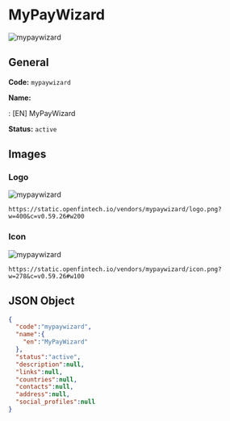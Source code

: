 
# MyPayWizard 
![mypaywizard](https://static.openfintech.io/vendors/mypaywizard/logo.png?w=400&c=v0.59.26#w200)  

## General 
 
**Code:** `mypaywizard` 
 
**Name:** 
 
:	[EN] MyPayWizard 
 
**Status:** `active` 
 

## Images 

### Logo 
 
![mypaywizard](https://static.openfintech.io/vendors/mypaywizard/logo.png?w=400&c=v0.59.26#w200)  

```
https://static.openfintech.io/vendors/mypaywizard/logo.png?w=400&c=v0.59.26#w200
```  

### Icon 
 
![mypaywizard](https://static.openfintech.io/vendors/mypaywizard/icon.png?w=278&c=v0.59.26#w100)  

```
https://static.openfintech.io/vendors/mypaywizard/icon.png?w=278&c=v0.59.26#w100
```  

## JSON Object 

```json
{
  "code":"mypaywizard",
  "name":{
    "en":"MyPayWizard"
  },
  "status":"active",
  "description":null,
  "links":null,
  "countries":null,
  "contacts":null,
  "address":null,
  "social_profiles":null
}
```  
